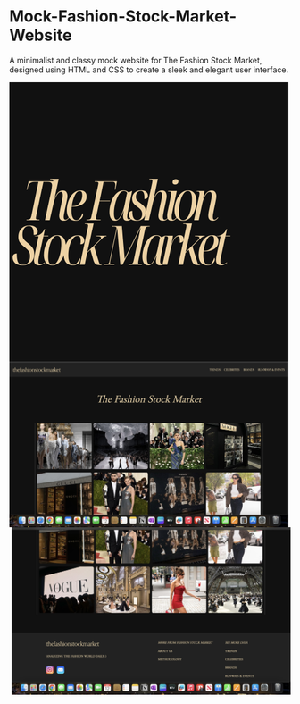 # Mock-Fashion-Stock-Market-Website
A minimalist and classy mock website for The Fashion Stock Market, designed using HTML and CSS to create a sleek and elegant user interface.

<img src="logo.png" align="left" width="500">

<img src="screenshot1.jpeg" align="left" width="500">


<img src="screenshot2.jpeg" align="right" width="500">
